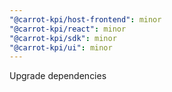```yaml
---
"@carrot-kpi/host-frontend": minor
"@carrot-kpi/react": minor
"@carrot-kpi/sdk": minor
"@carrot-kpi/ui": minor
---
```


Upgrade dependencies
